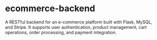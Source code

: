 # ecommerce-backend
A RESTful backend for an e-commerce platform built with Flask, MySQL, and Stripe. It supports user authentication, product management, cart operations, order processing, and payment integration.
